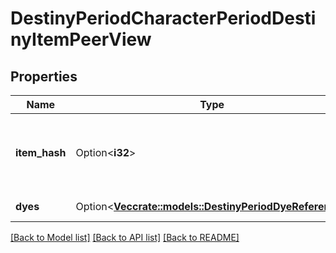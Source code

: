 # DestinyPeriodCharacterPeriodDestinyItemPeerView

## Properties

Name | Type | Description | Notes
------------ | ------------- | ------------- | -------------
**item_hash** | Option<**i32**> | The hash identifier of the item in question. Use it to look up the DestinyInventoryItemDefinition of the item for static rendering data. | [optional]
**dyes** | Option<[**Vec<crate::models::DestinyPeriodDyeReference>**](Destiny.DyeReference.md)> | The list of dyes that have been applied to this item. | [optional]

[[Back to Model list]](../README.md#documentation-for-models) [[Back to API list]](../README.md#documentation-for-api-endpoints) [[Back to README]](../README.md)


